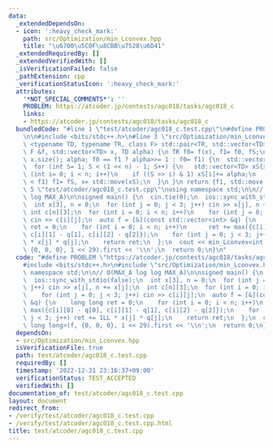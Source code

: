 ```yaml
---
data:
  _extendedDependsOn:
  - icon: ':heavy_check_mark:'
    path: src/Optimization/min_Lconvex.hpp
    title: "\u6700\u5C0F\u8CBB\u7528\u6D41"
  _extendedRequiredBy: []
  _extendedVerifiedWith: []
  _isVerificationFailed: false
  _pathExtension: cpp
  _verificationStatusIcon: ':heavy_check_mark:'
  attributes:
    '*NOT_SPECIAL_COMMENTS*': ''
    PROBLEM: https://atcoder.jp/contests/agc018/tasks/agc018_c
    links:
    - https://atcoder.jp/contests/agc018/tasks/agc018_c
  bundledCode: "#line 1 \"test/atcoder/agc018_c.test.cpp\"\n#define PROBLEM \"https://atcoder.jp/contests/agc018/tasks/agc018_c\"\
    \n\n#include <bits/stdc++.h>\n#line 3 \"src/Optimization/min_Lconvex.hpp\"\ntemplate\
    \ <typename TD, typename TR, class F> std::pair<TR, std::vector<TD>> min_Lconvex(const\
    \ F &f, std::vector<TD> x, TD alpha) {\n TR f0= f(x), f1= f0, fS;\n for (int n=\
    \ x.size(); alpha; f0 == f1 ? alpha>>= 1 : f0= f1) {\n  std::vector<TD> x0{x};\n\
    \  for (int S= 1; S < (1 << n) - 1; S++) {\n   std::vector<TD> xS{x0};\n   for\
    \ (int i= 0; i < n; i++)\n    if ((S >> i) & 1) xS[i]+= alpha;\n   if ((fS= f(xS))\
    \ < f1) f1= fS, x= std::move(xS);\n  }\n }\n return {f1, std::move(x)};\n}\n#line\
    \ 5 \"test/atcoder/agc018_c.test.cpp\"\nusing namespace std;\n\n// O(MAX_A log\
    \ log MAX_A)\n\nsigned main() {\n  cin.tie(0);\n  ios::sync_with_stdio(false);\n\
    \  int x[3], n = 0;\n  for (int j = 0; j < 3; j++) cin >> x[j], n += x[j];\n \
    \ int c[n][3];\n  for (int i = 0; i < n; i++)\n    for (int j = 0; j < 3; j++)\
    \ cin >> c[i][j];\n  auto f = [&](const std::vector<int> &q) {\n    long long\
    \ ret = 0;\n    for (int i = 0; i < n; i++)\n      ret += max({c[i][0] - q[0],\
    \ c[i][1] - q[1], c[i][2] - q[2]});\n    for (int j = 0; j < 3; j++) ret += 1LL\
    \ * x[j] * q[j];\n    return ret;\n  };\n  cout << min_Lconvex<int, long long>(f,\
    \ {0, 0, 0}, 1 << 29).first << '\\n';\n  return 0;\n}\n"
  code: "#define PROBLEM \"https://atcoder.jp/contests/agc018/tasks/agc018_c\"\n\n\
    #include <bits/stdc++.h>\n#include \"src/Optimization/min_Lconvex.hpp\"\nusing\
    \ namespace std;\n\n// O(MAX_A log log MAX_A)\n\nsigned main() {\n  cin.tie(0);\n\
    \  ios::sync_with_stdio(false);\n  int x[3], n = 0;\n  for (int j = 0; j < 3;\
    \ j++) cin >> x[j], n += x[j];\n  int c[n][3];\n  for (int i = 0; i < n; i++)\n\
    \    for (int j = 0; j < 3; j++) cin >> c[i][j];\n  auto f = [&](const std::vector<int>\
    \ &q) {\n    long long ret = 0;\n    for (int i = 0; i < n; i++)\n      ret +=\
    \ max({c[i][0] - q[0], c[i][1] - q[1], c[i][2] - q[2]});\n    for (int j = 0;\
    \ j < 3; j++) ret += 1LL * x[j] * q[j];\n    return ret;\n  };\n  cout << min_Lconvex<int,\
    \ long long>(f, {0, 0, 0}, 1 << 29).first << '\\n';\n  return 0;\n}"
  dependsOn:
  - src/Optimization/min_Lconvex.hpp
  isVerificationFile: true
  path: test/atcoder/agc018_c.test.cpp
  requiredBy: []
  timestamp: '2022-12-31 23:16:37+09:00'
  verificationStatus: TEST_ACCEPTED
  verifiedWith: []
documentation_of: test/atcoder/agc018_c.test.cpp
layout: document
redirect_from:
- /verify/test/atcoder/agc018_c.test.cpp
- /verify/test/atcoder/agc018_c.test.cpp.html
title: test/atcoder/agc018_c.test.cpp
---
```

